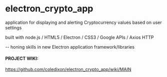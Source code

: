 # electron_crypto_app


application for displaying and alerting Cryptocurrency values
based on user settings

built with node.js / HTML5 / Electron / CSS3 / Google APIs / Axios HTTP

-- honing skills in new Electron application framework/libraries

#### PROJECT WIKI:

https://github.com/coledixon/electron_crypto_app/wiki/MAIN
